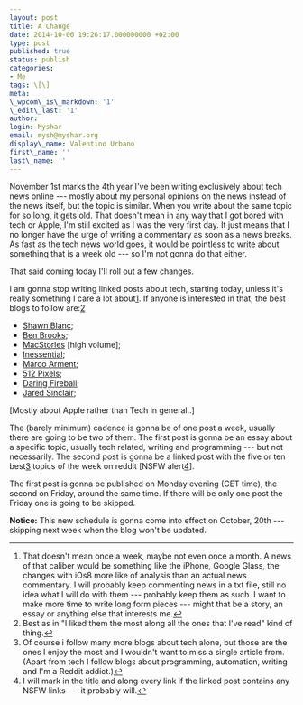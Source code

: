 ```yaml
---
layout: post
title: A Change
date: 2014-10-06 19:26:17.000000000 +02:00
type: post
published: true
status: publish
categories:
- Me
tags: \[\]
meta:
\_wpcom\_is\_markdown: '1'
\_edit\_last: '1'
author:
login: Myshar
email: mysh@myshar.org
display\_name: Valentino Urbano
first\_name: ''
last\_name: ''
---
```


November 1st marks the 4th year I've been writing exclusively about tech news online --- mostly about my personal opinions on the news instead of the news itself, but the topic is similar. When you write about the same topic for so long, it gets old. That doesn't mean in any way that I got bored with tech or Apple, I'm still excited as I was the very first day. It just means that I no longer have the urge of writing a commentary as soon as a news breaks. As fast as the tech news world goes, it would be pointless to write about something that is a week old --- so I'm not gonna do that either.

That said coming today I'll roll out a few changes.

I am gonna stop writing linked posts about tech, starting today, unless it's really something I care a lot about[1][0]. If anyone is interested in that, the best blogs to follow are:[2][1]

* [Shawn Blanc][2];
* [Ben Brooks][3];
* [MacStories][4] \[high volume\];
* [Inessential][5];
* [Marco Arment][6];
* [512 Pixels][7];
* [Daring Fireball][8];
* [Jared Sinclair][9];

\[Mostly about Apple rather than Tech in general..\]

The (barely minimum) cadence is gonna be of one post a week, usually there are going to be two of them. The first post is gonna be an essay about a specific topic, usually tech related, writing and programming --- but not necessarily. The second post is gonna be a linked post with the five or ten best[3][10] topics of the week on reddit \[NSFW alert[4][11]\].

The first post is gonna be published on Monday evening (CET time), the second on Friday, around the same time. If there will be only one post the Friday one is going to be skipped.

**Notice:** This new schedule is gonna come into effect on October, 20th --- skipping next week when the blog won't be updated.

---

1. That doesn't mean once a week, maybe not even once a month. A news of that caliber would be something like the iPhone, Google Glass, the changes with iOs8 more like of analysis than an actual news commentary. I will probably keep commenting news in a txt file, still no idea what I will do with them --- probably keep them as such. I want to make more time to write long form pieces --- might that be a story, an essay or anything else that interests me.[↩][12]
2. Best as in "I liked them the most along all the ones that I've read" kind of thing.[↩][13]
3. Of course i follow many more blogs about tech alone, but those are the ones I enjoy the most and I wouldn't want to miss a single article from. (Apart from tech I follow blogs about programming, automation, writing and I'm a Reddit addict.)[↩][14]
4. I will mark in the title and along every link if the linked post contains any NSFW links --- it probably will.[↩][15]


[0]: #f4-100514
[1]: #f2-100514
[2]: http://shawnblanc.net
[3]: https://brooksreview.net
[4]: http://www.macstories.net
[5]: http://inessential.com
[6]: http://marco.org
[7]: http://www.512pixels.net
[8]: http://daringfireball.net
[9]: http://blog.jaredsinclair.com
[10]: #f1-100514
[11]: #f3-100514
[12]: #r4-100514
[13]: #r1-100514
[14]: #r2-100514
[15]: #r3-100514